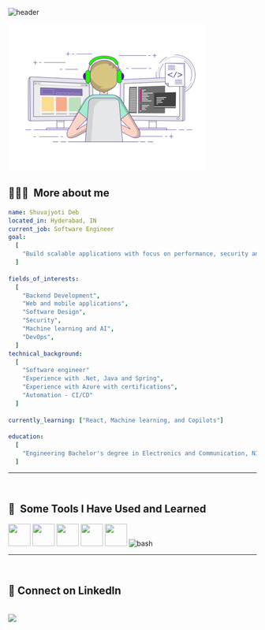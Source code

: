 ![header](https://capsule-render.vercel.app/api?type=wave&color=gradient&height=300&section=header&text=Welcome&fontSize=50)

<img alt="Coding" width="400" src="https://raw.githubusercontent.com/devSouvik/devSouvik/master/gif3.gif">

<h2> 👨🏻‍💻 &nbsp;More about me</h2>

```yaml
name: Shuvajyoti Deb
located_in: Hyderabad, IN
current_job: Software Engineer
goal:
  [
    "Build scalable applications with focus on performance, security and reliability.",
  ]

fields_of_interests:
  [
    "Backend Development",
    "Web and mobile applications",
    "Software Design",
    "Security",
    "Machine learning and AI",
    "DevOps",
  ]
technical_background:
  [
    "Software engineer"
    "Experience with .Net, Java and Spring",
    "Experience with Azure with certifications",
    "Automation - CI/CD"
  ]
  
currently_learning: ["React, Machine learning, and Copilots"]

education:
  [
    "Engineering Bachelor's degree in Electronics and Communication, NIT Durgapur(2015)",
  ]
```
  
---  
 
<br>
  
<h2> 🚀 &nbsp;Some Tools I Have Used and Learned</h2>
<p align="left">  
<img src="https://cdn.jsdelivr.net/gh/devicons/devicon@latest/icons/dotnetcore/dotnetcore-original.svg" width="45" height="45"/>
<img src="https://cdn.jsdelivr.net/gh/devicons/devicon@latest/icons/react/react-original.svg" width="45" height="45"/>
<img src="https://cdn.jsdelivr.net/gh/devicons/devicon@latest/icons/spring/spring-original.svg" width="45" height="45"/>
<img src="https://cdn.jsdelivr.net/gh/devicons/devicon@latest/icons/java/java-original-wordmark.svg" width="45" height="45"/>
<img src="https://cdn.jsdelivr.net/gh/devicons/devicon@latest/icons/docker/docker-original.svg" width="45" height="45"/>
<img src="https://cdn.jsdelivr.net/gh/devicons/devicon/icons/bash/bash-original.svg" alt="bash" width="45" height="45"/>
</p>

---  
 
<br>

<p align="left">
<h2> 💬 Connect on LinkedIn </h2>
<br>
<a href="https://www.linkedin.com/in/shuvajyoti-deb-19874912a/">
  <img height="50" src="https://user-images.githubusercontent.com/46517096/166973395-19676cd8-f8ec-4abf-83ff-da8243505b82.png"/>
</a>  
</p>

<!--
**Shuvajyoti/Shuvajyoti** is a ✨ _special_ ✨ repository because its `README.md` (this file) appears on your GitHub profile.

Here are some ideas to get you started:

- 🔭 I’m currently working on ...
- 🌱 I’m currently learning ...
- 👯 I’m looking to collaborate on ...
- 🤔 I’m looking for help with ...
- 💬 Ask me about ...
- 📫 How to reach me: ...
- 😄 Pronouns: ...
- ⚡ Fun fact: ...
-->
